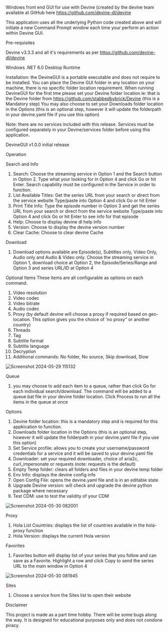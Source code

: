 Windows front end GUI for use with Devine (created by the devine team available at GitHub here https://github.com/devine-dl/devine

This application uses all the underlying Python code created above and will initiate a new Command Prompt window each time your perform an action within Devine GUI.

Pre-requisites

Devine v3.3.3 and all it's requirements as per https://github.com/devine-dl/devine

Windows .NET 6.0 Desktop Runtime

Installation: the DevineGUI is a portable executable and does not require to be installed. You can place the Devine GUI folder in any location on your machine, there is no specific folder location requirement. When running DevineGUI for the first tme please set your Devine folder location ie: that is the Devine folder from https://github.com/stabbedbybrick/Devine (this is a Mandatory step) You may also choose to set your Downloads folder location in the Options (this is an optional step, however it will update the folderpath in your devine.yaml file if you use this option)

Note: there are no services included with this release. Services must be configured separately in your Devine/services folder before using this application.

DevineGUI v1.0.0 initial release

Operation

Search and Info
1. Search: Choose the streaming service in Option 1 and the Search button in Option 2. Type what your looking for in Option 4 and click Go or hit Enter. Search capability must be configured in the Service in order to function.
2. List Available Titles: Get the series URL from your search or direct from the service website Type/paste into Option 4 and click Go or hit Enter
3. Print Title Info: Type the episode number in Option 3 and get the series URL from your search or direct from the service website Type/paste into Option 4 and click Go or hit Enter to see info for that episode
4. Help: Choose to display devine dl help info
5. Version: Choose to display the devine version number
6. Clear Cache: Choose to clear devine Cache

Download
1. Download options available are Episode(s), Subtitles only, Video Only, Audio only and Audio & Video only. Choose the streaming service in Option 1, download choice at Option 2, the Episode/Series/Range and Option 3 and series URL/ID at Option 4

Optional Items
These items are all configurable as options on each command.
1. Video resolution
2. Video codec
3. Video bitrate
4. Audio codec
5. Proxy (by default devine will choose a proxy if required based on geo-location. This option gives you the choice of 'no proxy" or another country)
6. Threads
7. Tag
8. Subtitle format
9. Subtitle language
10. Decryption
11. Additional commands: No folder, No source, Skip download, Slow
    
![Screenshot 2024-05-29 115132](https://github.com/billybanana80/DevineGUI/assets/149659663/99451db8-a808-4dcc-a083-4783eb6b1219)


Queue
1. you may choose to add each item to a queue, rather than click Go for each individual search/download. The command will be added to a queue.bat file in your devine folder location. Click Process to run all the items in the queue at once

Options
1. Devine folder location: this is a mandatory step and is required for this appkication to function.
2. Downloads folder location in the Options (this is an optional step, however it will update the folderpath in your devine.yaml file if you use this option)
3. Set Service profile: allows you to create your username/password credentials for a service and it will be saved to your devine.yaml file
4. Downloader: set your required downloader, choice of aria2c, curl_impersonate or requests (note: requests is the default)
5. Empty Temp folder: clears all folders and files in your devine temp folder
6. Env Info: displays the devine config info
7. Open Config File: opens the devine.yaml file and is in an editable state
8. Upgrade Devine version: will check and upgrade the devine python package where necessary
9. Test CDM: use to test the validity of your CDM

![Screenshot 2024-05-30 082001](https://github.com/billybanana80/DevineGUI/assets/149659663/3f88d120-480f-4c1a-a4ec-22750a7405d0)

Proxy
1. Hola List Countries: displays the list of countries available in the hola-proxy function
2. Hola Version: displays the current Hola version

Favorites
1. Favorites button will display list of your series that you follow and can save as a Favorite. Highlight a row and click Copy to send the series URL to the main window in Option 4

![Screenshot 2024-05-30 081945](https://github.com/billybanana80/DevineGUI/assets/149659663/0982de7d-1a48-460e-b37c-701ce9798e29)

Sites
1. Choose a service from the Sites list to open their website

Disclaimer

This project is made as a part time hobby. There will be some bugs along the way. It is designed for educational purposes only and does not condone piracy.
